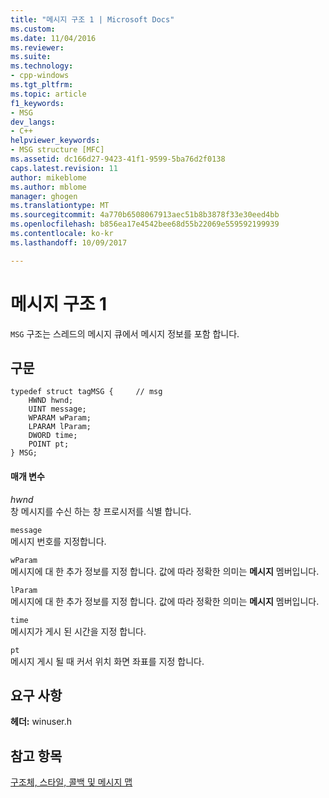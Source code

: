 ```yaml
---
title: "메시지 구조 1 | Microsoft Docs"
ms.custom: 
ms.date: 11/04/2016
ms.reviewer: 
ms.suite: 
ms.technology:
- cpp-windows
ms.tgt_pltfrm: 
ms.topic: article
f1_keywords:
- MSG
dev_langs:
- C++
helpviewer_keywords:
- MSG structure [MFC]
ms.assetid: dc166d27-9423-41f1-9599-5ba76d2f0138
caps.latest.revision: 11
author: mikeblome
ms.author: mblome
manager: ghogen
ms.translationtype: MT
ms.sourcegitcommit: 4a770b6508067913aec51b8b3878f33e30eed4bb
ms.openlocfilehash: b856ea17e4542bee68d55b22069e559592199939
ms.contentlocale: ko-kr
ms.lasthandoff: 10/09/2017

---
```

# <a name="msg-structure1"></a>메시지 구조 1
`MSG` 구조는 스레드의 메시지 큐에서 메시지 정보를 포함 합니다.  
  
## <a name="syntax"></a>구문  
  
```  
typedef struct tagMSG {     // msg    
    HWND hwnd;  
    UINT message;  
    WPARAM wParam;  
    LPARAM lParam;  
    DWORD time;  
    POINT pt;  
} MSG;  
```  
  
#### <a name="parameters"></a>매개 변수  
 *hwnd*  
 창 메시지를 수신 하는 창 프로시저를 식별 합니다.  
  
 `message`  
 메시지 번호를 지정합니다.  
  
 `wParam`  
 메시지에 대 한 추가 정보를 지정 합니다. 값에 따라 정확한 의미는 **메시지** 멤버입니다.  
  
 `lParam`  
 메시지에 대 한 추가 정보를 지정 합니다. 값에 따라 정확한 의미는 **메시지** 멤버입니다.  
  
 `time`  
 메시지가 게시 된 시간을 지정 합니다.  
  
 `pt`  
 메시지 게시 될 때 커서 위치 화면 좌표를 지정 합니다.  
  
## <a name="requirements"></a>요구 사항  
 **헤더:** winuser.h  
  
## <a name="see-also"></a>참고 항목  
 [구조체, 스타일, 콜백 및 메시지 맵](../../mfc/reference/structures-styles-callbacks-and-message-maps.md)


